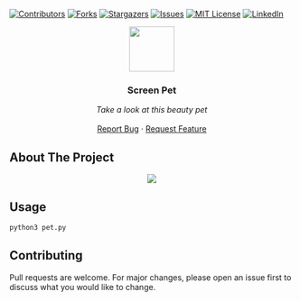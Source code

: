 [![Contributors][contributors-shield]][contributors-url]
[![Forks][forks-shield]][forks-url]
[![Stargazers][stars-shield]][stars-url]
[![Issues][issues-shield]][issues-url]
[![MIT License][license-shield]][license-url]
[![LinkedIn][linkedin-shield]][linkedin-url]


<p align="center">
  <img src="https://cdn2.iconfinder.com/data/icons/old-stuff/100/old-08-512.png" width="80" height="80">
  
  <h3 align="center">Screen Pet</h3>

  <p align="center">
        <em>Take a look at this beauty pet</em>
    <br /><br />
    <a href="https://github.com/fredhii/Python_Projects/issues">Report Bug</a>
    ·
    <a href="https://github.com/fredhii/Python_Projects/issues">Request Feature</a>
  </p>
</p>


## About The Project
<p align="center">
  <img src="https://i.imgur.com/rrY8VMd.gif">
</p>


## Usage
```sh
python3 pet.py
```

## Contributing
Pull requests are welcome. For major changes, please open an issue first to discuss what you would like to change.


[contributors-shield]: https://img.shields.io/github/contributors/fredhii/Python_Projects?style=flat-square
[contributors-url]: https://github.com/fredhii/Python_Projects/graphs/contributors
[forks-shield]: https://img.shields.io/github/forks/fredhii/Python_Projects.svg?style=flat-square
[forks-url]: https://github.com/fredhii/Python_Projects/network/members
[stars-shield]: https://img.shields.io/github/stars/fredhii/Python_Projects.svg?style=flat-square
[stars-url]: https://github.com/fredhii/Python_Projects/stargazers
[issues-shield]: https://img.shields.io/github/issues/fredhii/Python_Projects?style=flat-square
[issues-url]: https://github.com/fredhii/Python_Projects/issues
[license-shield]: https://img.shields.io/github/license/fredhii/Python_Projects?style=flat-square
[license-url]: https://github.com/fredhii/Python_Projects/blob/master/LICENCE.txt
[linkedin-shield]: https://img.shields.io/badge/-LinkedIn-black.svg?style=flat-square&logo=linkedin&colorB=555
[linkedin-url]: https://linkedin.com/in/fredhii